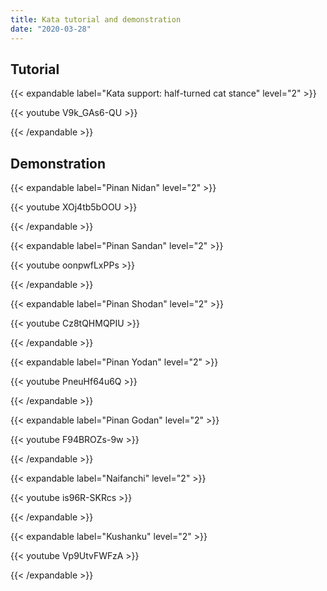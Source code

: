 ```yaml
---
title: Kata tutorial and demonstration
date: "2020-03-28"
---
```


## Tutorial

{{< expandable label="Kata support: half-turned cat stance" level="2" >}}

{{< youtube V9k_GAs6-QU >}}

{{< /expandable >}}

## Demonstration

{{< expandable label="Pinan Nidan" level="2" >}}

{{< youtube XOj4tb5bOOU >}}

{{< /expandable >}}

{{< expandable label="Pinan Sandan" level="2" >}}

{{< youtube oonpwfLxPPs >}}

{{< /expandable >}}

{{< expandable label="Pinan Shodan" level="2" >}}

{{< youtube Cz8tQHMQPIU >}}

{{< /expandable >}}

{{< expandable label="Pinan Yodan" level="2" >}}

{{< youtube PneuHf64u6Q >}}

{{< /expandable >}}

{{< expandable label="Pinan Godan" level="2" >}}

{{< youtube F94BROZs-9w >}}

{{< /expandable >}}

{{< expandable label="Naifanchi" level="2" >}}

{{< youtube is96R-SKRcs >}}

{{< /expandable >}}

{{< expandable label="Kushanku" level="2" >}}

{{< youtube Vp9UtvFWFzA >}}

{{< /expandable >}}
